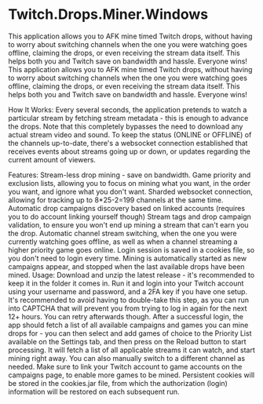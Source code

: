 # Twitch.Drops.Miner.Windows
This application allows you to AFK mine timed Twitch drops, without having to worry about switching channels when the one you were watching goes offline, claiming the drops, or even receiving the stream data itself. This helps both you and Twitch save on bandwidth and hassle. Everyone wins!
This application allows you to AFK mine timed Twitch drops, without having to worry about switching channels when the one you were watching goes offline, claiming the drops, or even receiving the stream data itself. This helps both you and Twitch save on bandwidth and hassle. Everyone wins!

How It Works:
Every several seconds, the application pretends to watch a particular stream by fetching stream metadata - this is enough to advance the drops. Note that this completely bypasses the need to download any actual stream video and sound. To keep the status (ONLINE or OFFLINE) of the channels up-to-date, there's a websocket connection established that receives events about streams going up or down, or updates regarding the current amount of viewers.

Features:
Stream-less drop mining - save on bandwidth.
Game priority and exclusion lists, allowing you to focus on mining what you want, in the order you want, and ignore what you don't want.
Sharded websocket connection, allowing for tracking up to 8*25-2=199 channels at the same time.
Automatic drop campaigns discovery based on linked accounts (requires you to do account linking yourself though)
Stream tags and drop campaign validation, to ensure you won't end up mining a stream that can't earn you the drop.
Automatic channel stream switching, when the one you were currently watching goes offline, as well as when a channel streaming a higher priority game goes online.
Login session is saved in a cookies file, so you don't need to login every time.
Mining is automatically started as new campaigns appear, and stopped when the last available drops have been mined.
Usage:
Download and unzip the latest release - it's recommended to keep it in the folder it comes in.
Run it and login into your Twitch account using your username and password, and a 2FA key if you have one setup. It's recommended to avoid having to double-take this step, as you can run into CAPTCHA that will prevent you from trying to log in again for the next 12+ hours. You can retry afterwards though.
After a successful login, the app should fetch a list of all available campaigns and games you can mine drops for - you can then select and add games of choice to the Priority List available on the Settings tab, and then press on the Reload button to start processing. It will fetch a list of all applicable streams it can watch, and start mining right away. You can also manually switch to a different channel as needed.
Make sure to link your Twitch account to game accounts on the campaigns page, to enable more games to be mined.
Persistent cookies will be stored in the cookies.jar file, from which the authorization (login) information will be restored on each subsequent run.
